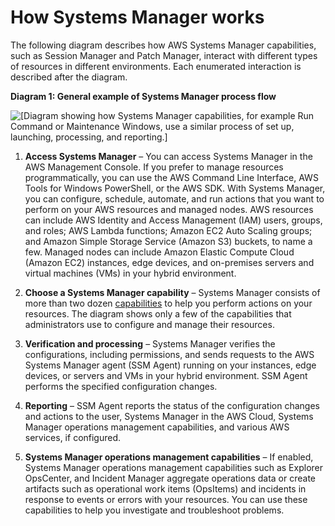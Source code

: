 # How Systems Manager works<a name="how-it-works"></a>

The following diagram describes how AWS Systems Manager capabilities, such as Session Manager and Patch Manager, interact with different types of resources in different environments\. Each enumerated interaction is described after the diagram\.

**Diagram 1: General example of Systems Manager process flow**

![\[Diagram showing how Systems Manager capabilities, for example Run Command or Maintenance Windows, use a similar process of set up, launching, processing, and reporting.\]](http://docs.aws.amazon.com/systems-manager/latest/userguide/images/how-it-works.png)

1. **Access Systems Manager** – You can access Systems Manager in the AWS Management Console\. If you prefer to manage resources programmatically, you can use the AWS Command Line Interface, AWS Tools for Windows PowerShell, or the AWS SDK\. With Systems Manager, you can configure, schedule, automate, and run actions that you want to perform on your AWS resources and managed nodes\. AWS resources can include AWS Identity and Access Management \(IAM\) users, groups, and roles; AWS Lambda functions; Amazon EC2 Auto Scaling groups; and Amazon Simple Storage Service \(Amazon S3\) buckets, to name a few\. Managed nodes can include Amazon Elastic Compute Cloud \(Amazon EC2\) instances, edge devices, and on\-premises servers and virtual machines \(VMs\) in your hybrid environment\. 

1. **Choose a Systems Manager capability** – Systems Manager consists of more than two dozen [capabilities](https://docs.aws.amazon.com/https://docs.aws.amazon.com/systems-manager/latest/userguide/features.html) to help you perform actions on your resources\. The diagram shows only a few of the capabilities that administrators use to configure and manage their resources\.

1. **Verification and processing** – Systems Manager verifies the configurations, including permissions, and sends requests to the AWS Systems Manager agent \(SSM Agent\) running on your instances, edge devices, or servers and VMs in your hybrid environment\. SSM Agent performs the specified configuration changes\.

1. **Reporting** – SSM Agent reports the status of the configuration changes and actions to the user, Systems Manager in the AWS Cloud, Systems Manager operations management capabilities, and various AWS services, if configured\.

1. **Systems Manager operations management capabilities** – If enabled, Systems Manager operations management capabilities such as Explorer OpsCenter, and Incident Manager aggregate operations data or create artifacts such as operational work items \(OpsItems\) and incidents in response to events or errors with your resources\. You can use these capabilities to help you investigate and troubleshoot problems\.
